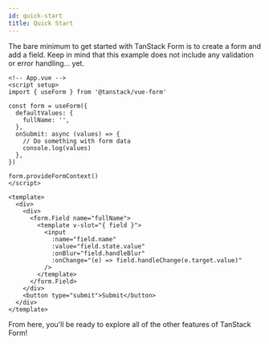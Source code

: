 ```yaml
---
id: quick-start
title: Quick Start
---
```


The bare minimum to get started with TanStack Form is to create a form and add a field. Keep in mind that this example does not include any validation or error handling... yet.

```vue
<!-- App.vue -->
<script setup>
import { useForm } from '@tanstack/vue-form'

const form = useForm({
  defaultValues: {
    fullName: '',
  },
  onSubmit: async (values) => {
    // Do something with form data
    console.log(values)
  },
})

form.provideFormContext()
</script>

<template>
  <div>
    <div>
      <form.Field name="fullName">
        <template v-slot="{ field }">
          <input
            :name="field.name"
            :value="field.state.value"
            :onBlur="field.handleBlur"
            :onChange="(e) => field.handleChange(e.target.value)"
          />
        </template>
      </form.Field>
    </div>
    <button type="submit">Submit</button>
  </div>
</template>
```

From here, you'll be ready to explore all of the other features of TanStack Form!
